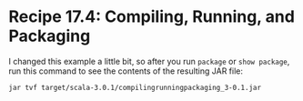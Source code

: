 # Recipe 17.4: Compiling, Running, and Packaging

I changed this example a little bit, so after you run `package` or `show package`, run this command to see the contents of the resulting JAR file:

```sh
jar tvf target/scala-3.0.1/compilingrunningpackaging_3-0.1.jar
```
